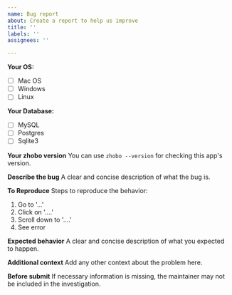```yaml
---
name: Bug report
about: Create a report to help us improve
title: ''
labels: ''
assignees: ''

---
```



**Your OS:**
- [ ] Mac OS
- [ ] Windows
- [ ] Linux

**Your Database:**
- [ ] MySQL
- [ ] Postgres
- [ ] Sqlite3

**Your zhobo version**
You can use `zhobo --version` for checking this app's version.

**Describe the bug**
A clear and concise description of what the bug is.

**To Reproduce**
Steps to reproduce the behavior:
1. Go to '...'
2. Click on '....'
3. Scroll down to '....'
4. See error

**Expected behavior**
A clear and concise description of what you expected to happen.


**Additional context**
Add any other context about the problem here.

**Before submit**
If necessary information is missing, the maintainer may not be included in the investigation.
